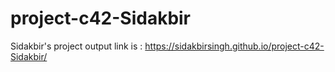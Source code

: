 # project-c42-Sidakbir
Sidakbir's project output link is : https://sidakbirsingh.github.io/project-c42-Sidakbir/
